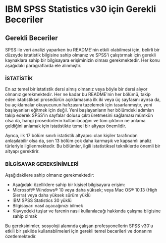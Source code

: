 # IBM SPSS Statistics v30 için Gerekli Beceriler

## Gerekli Beceriler

SPSS ile veri analizi yaparken bu README'nin etkili olabilmesi için, belirli bir düzeyde istatistik bilgisine sahip olmanız ve 
SPSS'i çalıştırmak için gerekli kaynaklara sahip bir bilgisayara erişiminizin olması gerekmektedir. 
Her konu aşağıdaki paragraflarda ele alınmıştır.

### İSTATİSTİK

En az temel bir istatistik dersi almış olmanız veya böyle bir dersi alıyor olmanız gerekmektedir. 
Her ne kadar bu README'nin her bölümü, takip eden istatistiksel prosedürün açıklamasına ilk iki veya üç sayfasını ayırsa da, 
bu açıklamalar okuyucunun hafızasını tazelemek için tasarlanmıştır, yeni başlayanları eğitmek için değil. 
Yeni başlayanların her bölümdeki adımları takip ederek SPSS'in sayfalar dolusu çıktı üretmesini sağlaması mümkün olsa da, 
hangi prosedürlerin kullanılacağını ve tüm çıktının ne anlama geldiğini anlamak için istatistikte temel bir altyapı önemlidir.

Ayrıca, ilk 17 bölüm sınırlı istatistik altyapısı olan kişiler tarafından anlaşılabilir olsa da, 
son 13 bölüm çok daha karmaşık ve kapsamlı analiz türleriyle ilgilenmektedir. 
Bu bölümler, ilgili istatistiksel tekniklerde önemli bir altyapı gerektirir.

### BİLGİSAYAR GEREKSİNİMLERİ

Aşağıdakilere sahip olmanız gerekmektedir:

- Aşağıdaki özelliklere sahip bir kişisel bilgisayara erişim:
- Microsoft® Windows® 10 veya daha yüksek; veya Mac OS® 10.13 (High Sierra) veya daha yüksek sürüm yüklü
- IBM SPSS Statistics 30 yüklü
- Bilgisayarı nasıl açacağınızı bilmek
- Klavyedeki tuşlar ve farenin nasıl kullanılacağı hakkında çalışma bilgisine sahip olmak

Bu gereksinimler, sosyoloji alanında çalışan profesyonellerin SPSS v30'u etkili 
bir şekilde kullanabilmeleri için gerekli temel becerileri ve donanımı özetlemektedir.
